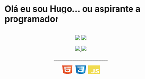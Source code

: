 
<!---
icons usados https://dev.to/envoy_/150-badges-for-github-pnk
lista de temas https://github.com/anuraghazra/github-readme-stats/blob/master/themes/README.md

icons de outras linguagens:
<img align="center" alt="Ts" height="30" width="40" src="https://raw.githubusercontent.com/devicons/devicon/master/icons/typescript/typescript-plain.svg">
<img align="center" alt="React" height="30" width="40" src="https://raw.githubusercontent.com/devicons/devicon/master/icons/react/react-original.svg">
<img align="center" alt="Python" height="30" width="40" src="https://raw.githubusercontent.com/devicons/devicon/master/icons/python/python-original.svg">
<img align="center" alt="Csharp" height="30" width="40" src="https://raw.githubusercontent.com/devicons/devicon/master/icons/csharp/csharp-original.svg">
>
-->


<h1> Olá eu sou Hugo... ou aspirante a programador  </h1>
</br>
<div align=center>
  <img height="170em" src="https://github-readme-stats.vercel.app/api?username=Ragbol&show_icons=true&theme=github_dark&include_all_commits=true&count_private=true"/>
  <img height="100em" src="https://github-readme-stats.vercel.app/api/top-langs/?username=Ragbol&layout=compact&langs_count=7&theme=github_dark"/>
</div>

</br>

<div align=center>   
   <a href="https://www.facebook.com/hugo.ribeiro.3950/">
   <img  src="https://img.shields.io/badge/Facebook-1877F2?style=for-the-badge&logo=facebook&logoColor=white" />  
   </a>
   
   <a href="https://www.instagram.com/hgoribeiro/">
   <img  src="https://img.shields.io/badge/Instagram-E4405F?style=for-the-badge&logo=instagram&logoColor=white" />  
  </a>
</div>
  <p align=center> ____________________________ </p> 

<div align=center>
  
  <img align="center" alt="HTML" height="30" width="40" src="https://raw.githubusercontent.com/devicons/devicon/master/icons/html5/html5-original.svg">
  <img align="center" alt="Rafa-CSS" height="30" width="40" src="https://raw.githubusercontent.com/devicons/devicon/master/icons/css3/css3-original.svg">
  <img align="center" alt="Rafa-Js" height="30" width="40" src="https://raw.githubusercontent.com/devicons/devicon/master/icons/javascript/javascript-plain.svg">
   
   
</div>




